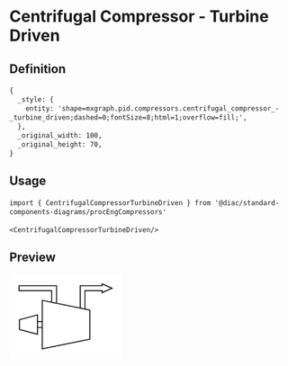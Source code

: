 # Centrifugal Compressor - Turbine Driven

## Definition

```
{
  _style: { 
    entity: 'shape=mxgraph.pid.compressors.centrifugal_compressor_-_turbine_driven;dashed=0;fontSize=8;html=1;overflow=fill;',
  },
  _original_width: 100,
  _original_height: 70,
}
```

## Usage

```
import { CentrifugalCompressorTurbineDriven } from '@diac/standard-components-diagrams/procEngCompressors'

<CentrifugalCompressorTurbineDriven/>
```

## Preview

<img src="./centrifugal-compressor-turbine-driven.png" width="200"/>
